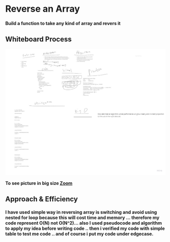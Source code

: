# Reverse an Array

#### Build a function to take any kind of array and revers it


## Whiteboard Process

![array-reverse](array-reverse.jpg)


**To see picture in big size  [Zoom](https://miro.com/app/board/o9J_lA5v1eA=/)**


## Approach & Efficiency

#### I have used simple way in reversing array is switching and avoid using nested for loop because this will cost time and memory ... therefore my code represent  O(N) not O(N^2)... also I used pseudocode and algorithm to apply my idea before writing code .. then i verified my code with simple table to test me code .. and of course i put my code under edgecase.